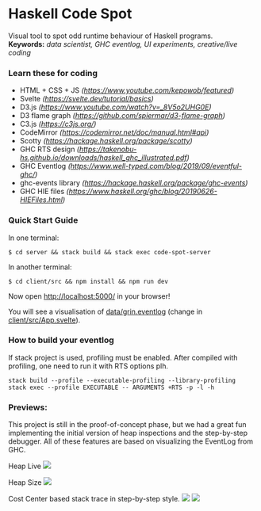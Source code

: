 # Haskell Code Spot

Visual tool to spot odd runtime behaviour of Haskell programs.  
**Keywords:** *data scientist, GHC eventlog, UI experiments, creative/live coding*

### Learn these for coding

- HTML + CSS + JS *(https://www.youtube.com/kepowob/featured)*
- Svelte *(https://svelte.dev/tutorial/basics)*
- D3.js *(https://www.youtube.com/watch?v=_8V5o2UHG0E)*
- D3 flame graph *(https://github.com/spiermar/d3-flame-graph)*
- C3.js *(https://c3js.org/)*
- CodeMirror *(https://codemirror.net/doc/manual.html#api)*
- Scotty *(https://hackage.haskell.org/package/scotty)*
- GHC RTS design *(https://takenobu-hs.github.io/downloads/haskell_ghc_illustrated.pdf)*
- GHC Eventlog *(https://www.well-typed.com/blog/2019/09/eventful-ghc/)*
- ghc-events library *(https://hackage.haskell.org/package/ghc-events)*
- GHC HIE files *(https://www.haskell.org/ghc/blog/20190626-HIEFiles.html)*

### Quick Start Guide

In one terminal:

    $ cd server && stack build && stack exec code-spot-server

In another terminal:

    $ cd client/src && npm install && npm run dev

Now open [http://localhost:5000/](http://localhost:5000/) in your browser!

You will see a visualisation of [data/grin.eventlog](data/grin.eventlog)
(change in [client/src/App.svelte](client/src/App.svelte)).

### How to build your eventlog

If stack project is used, profiling must be enabled.
After compiled with profiling, one need to run it with RTS options plh.

```
stack build --profile --executable-profiling --library-profiling
stack exec --profile EXECUTABLE -- ARGUMENTS +RTS -p -l -h
```

### Previews:

This project is still in the proof-of-concept phase, but we had a great fun implementing the
initial version of heap inspections and the step-by-step debugger. All of these features
are based on visualizing the EventLog from GHC.

Heap Live
![](https://github.com/grin-compiler/haskell-code-spot/blob/master/doc/images/heaplive.png)

Heap Size
![](https://github.com/grin-compiler/haskell-code-spot/blob/master/doc/images/heapsize.png)

Cost Center based stack trace in step-by-step style.
![](https://github.com/grin-compiler/haskell-code-spot/blob/master/doc/images/stacktrace1.jpg)
![](https://github.com/grin-compiler/haskell-code-spot/blob/master/doc/images/stacktrace2.jpg)
